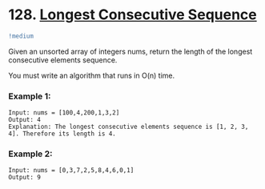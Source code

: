 # 128. [Longest Consecutive Sequence](https://leetcode.com/problems/longest-consecutive-sequence/description/)
```diff
!medium
```
Given an unsorted array of integers nums, return the length of the longest consecutive elements sequence.

You must write an algorithm that runs in O(n) time.

### Example 1:
```
Input: nums = [100,4,200,1,3,2]
Output: 4
Explanation: The longest consecutive elements sequence is [1, 2, 3, 4]. Therefore its length is 4.
```

### Example 2:
```
Input: nums = [0,3,7,2,5,8,4,6,0,1]
Output: 9
```
